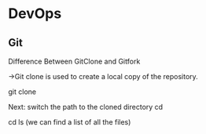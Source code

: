 # DevOps

## Git

Difference Between GitClone and Gitfork

->Git clone is used to create a local copy of the repository.

git clone <URL of the repository you want to clone>

Next: switch the path to the cloned directory 
cd <main directory>
cd ls  (we can find a list of all the files)
